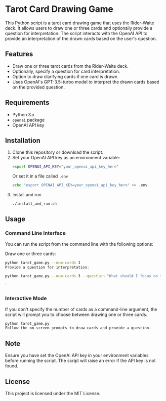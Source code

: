 # Tarot Card Drawing Game

This Python script is a tarot card drawing game that uses the Rider-Waite deck. It allows users to draw one or three cards and optionally provide a question for interpretation. The script interacts with the OpenAI API to provide an interpretation of the drawn cards based on the user's question.

## Features

- Draw one or three tarot cards from the Rider-Waite deck.
- Optionally, specify a question for card interpretation.
- Option to draw clarifying cards if one card is drawn.
- Uses OpenAI's GPT-3.5-turbo model to interpret the drawn cards based on the provided question.

## Requirements

- Python 3.x
- `openai` package
- OpenAI API key

## Installation

1. Clone this repository or download the script.
2. Set your OpenAI API key as an environment variable:
   ```bash
   export OPENAI_API_KEY="your_openai_api_key_here"
   ```
   Or set it in a file called `.env`
   ```bash
   echo "export OPENAI_API_KEY=your_openai_api_key_here" >> .env
   ```
3. Install and run
   ```bash
   ./install_and_run.sh
   ```

## Usage
### Command Line Interface
You can run the script from the command line with the following options:

Draw one or three cards:
```bash
python tarot_game.py --num-cards 1
Provide a question for interpretation:
```

```bash
python tarot_game.py --num-cards 3 --question "What should I focus on this week?"
```
`
### Interactive Mode
If you don't specify the number of cards as a command-line argument, the script will prompt you to choose between drawing one or three cards.
```bash
python tarot_game.py
Follow the on-screen prompts to draw cards and provide a question.
```

## Note
Ensure you have set the OpenAI API key in your environment variables before running the script. The script will raise an error if the API key is not found.

## License
This project is licensed under the MIT License.



